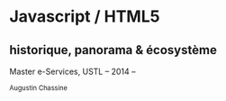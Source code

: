 
# Javascript / HTML5
## historique, panorama & écosystème

Master e-Services, USTL – 2014 –

<small>Augustin Chassine</small>
